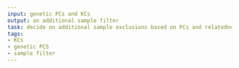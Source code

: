 ```yaml
---
input: genetic PCs and KCs
output: an additional sample filter
task: decide on additional sample exclusions based on PCs and relatedness
tags:
- KCs
- genetic PCS
- sample filter
---
```

